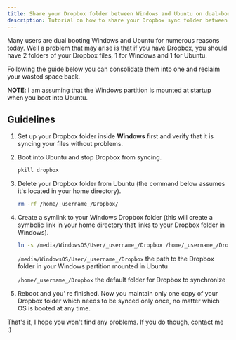 ```yaml
---
title: Share your Dropbox folder between Windows and Ubuntu on dual-boot system
description: Tutorial on how to share your Dropbox sync folder between  Windows and Linux.
---
```


Many users are dual booting Windows and Ubuntu for numerous reasons today. Well a problem that may arise is that if you have Dropbox, you should have 2 folders of your Dropbox files, 1 for Windows and 1 for Ubuntu.

Following the guide below you can consolidate them into one and reclaim your wasted space back.

**NOTE**: I am assuming that the Windows partition is mounted at startup when you boot into Ubuntu.

## Guidelines

1. Set up your Dropbox folder inside **Windows** first and verify that it is syncing your files without problems.

2. Boot into Ubuntu and stop Dropbox from syncing.

    ```bash
    pkill dropbox
    ```

3. Delete your Dropbox folder from Ubuntu (the command below assumes it's located in your home directory).

    ```bash
    rm -rf /home/_username_/Dropbox/
    ```

4. Create a symlink to your Windows Dropbox folder (this will create a symbolic link  in your home directory that links to your Dropbox folder in Windows).

    ```bash
    ln -s /media/WindowsOS/User/_username_/Dropbox /home/_username_/Dropbox
    ```

    ```/media/WindowsOS/User/_username_/Dropbox```
    the path to the Dropbox folder in your Windows partition mounted in Ubuntu  

    ```/home/_username_/Dropbox```
    the default folder for Dropbox to synchronize

5. Reboot and you’ re finished. Now you maintain only one copy of your Dropbox folder which needs to be synced only once, no matter which OS is booted at any time.

That's it, I hope you won't find any problems. If you do though, contact me :)
